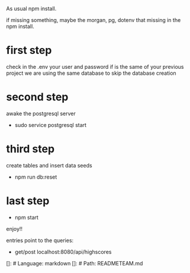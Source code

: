 As usual npm install.

if missing something, maybe the morgan, pg, dotenv that missing in the npm install.


# first step 
check in the .env your user and password if is the same of your previous project
we are using the same database to skip the database creation

# second step

awake the postgresql server

* sudo service postgresql start

# third step

create tables and insert data seeds

* npm run db:reset

# last step

* npm start

enjoy!!

entries point to the queries:
* get/post
localhost:8080/api/highscores






[]: # Language: markdown
[]: # Path: READMETEAM.md
